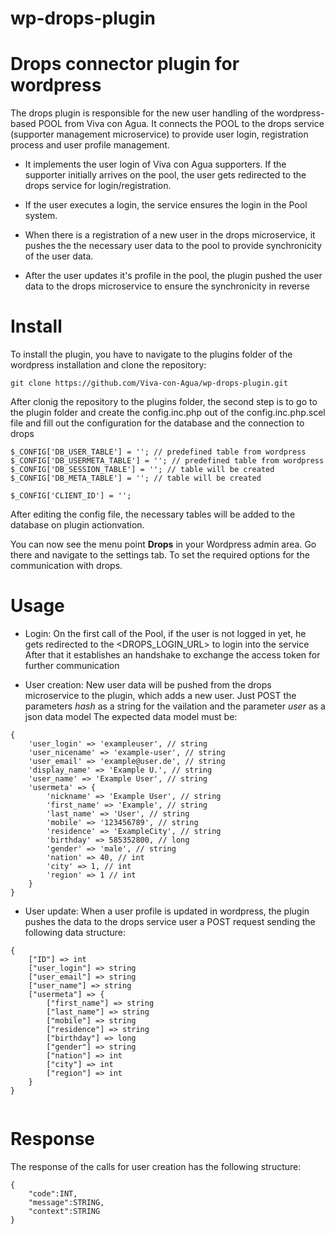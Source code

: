 # wp-drops-plugin

Drops connector plugin for wordpress
====================================

The drops plugin is responsible for the new user handling of the wordpress-based POOL from Viva con Agua.
It connects the POOL to the drops service (supporter management microservice) to provide user login, registration process 
and user profile management.

- It implements the user login of Viva con Agua supporters. If the supporter initially arrives on the pool, the user gets 
redirected to the drops service for login/registration.
 
- If the user executes a login, the service ensures the login in the Pool system.
 
- When there is a registration of a new user in the drops microservice, it pushes the the necessary user data to the pool
to provide synchronicity of the user data.

- After the user updates it's profile in the pool, the plugin pushed the user data to the drops microservice to ensure 
the synchronicity in reverse

Install
=======

To install the plugin, you have to navigate to the plugins folder of the wordpress installation and clone the repository: 

```
git clone https://github.com/Viva-con-Agua/wp-drops-plugin.git
```

After clonig the repository to the plugins folder, the second step is to go to the plugin folder and create the config.inc.php out of the 
config.inc.php.scel file and fill out the configuration for the database and the connection to drops

```
$_CONFIG['DB_USER_TABLE'] = ''; // predefined table from wordpress
$_CONFIG['DB_USERMETA_TABLE'] = ''; // predefined table from wordpress
$_CONFIG['DB_SESSION_TABLE'] = ''; // table will be created
$_CONFIG['DB_META_TABLE'] = ''; // table will be created

$_CONFIG['CLIENT_ID'] = '';
```

After editing the config file, the necessary tables will be added to the database on plugin actionvation.

You can now see the menu point <b>Drops</b> in your Wordpress admin area. Go there and navigate to the settings tab. To set the required options for the communication with drops.

Usage
=======

- Login:
On the first call of the Pool, if the user is not logged in yet, he gets redirected to the <DROPS_LOGIN_URL> to login into the service
After that it establishes an handshake to exchange the access token for further communication

- User creation:
New user data will be pushed from the drops microservice to the plugin, which adds a new user.
Just POST the parameters <i>hash</i> as a string for the vailation and the parameter <i>user</i> as a json data model
The expected data model must be:

```
{
    'user_login' => 'exampleuser', // string
    'user_nicename' => 'example-user', // string
    'user_email' => 'example@user.de', // string
    'display_name' => 'Example U.', // string
    'user_name' => 'Example User', // string
    'usermeta' => {
        'nickname' => 'Example User', // string
        'first_name' => 'Example', // string
        'last_name' => 'User', // string
        'mobile' => '123456789', // string
        'residence' => 'ExampleCity', // string
        'birthday' => 585352800, // long
        'gender' => 'male', // string
        'nation' => 40, // int
        'city' => 1, // int
        'region' => 1 // int
    }
}
```

- User update: When a user profile is updated in wordpress, the plugin pushes the data to the drops service user a POST request
sending the following data structure:

```
{ 
    ["ID"] => int 
    ["user_login"] => string 
    ["user_email"] => string
    ["user_name"] => string 
    ["usermeta"] => { 
        ["first_name"] => string
        ["last_name"] => string
        ["mobile"] => string
        ["residence"] => string
        ["birthday"] => long
        ["gender"] => string 
        ["nation"] => int
        ["city"] => int 
        ["region"] => int 
    } 
} 
    
```

Response
========

The response of the calls for user creation has the following structure:
 
```
{
    "code":INT,
    "message":STRING,
    "context":STRING
}
```